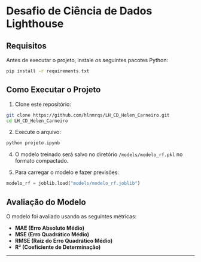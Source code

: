 # Desafio de Ciência de Dados Lighthouse

## Requisitos

Antes de executar o projeto, instale os seguintes pacotes Python:

```sh
pip install -r requirements.txt
```

## Como Executar o Projeto

1. Clone este repositório:

```sh
git clone https://github.com/hlnmrqs/LH_CD_Helen_Carneiro.git
cd LH_CD_Helen_Carneiro
```

2. Execute o arquivo:

```sh
python projeto.ipynb
```

4. O modelo treinado será salvo no diretório `/models/modelo_rf.pkl` no formato compactado.

5) Para carregar o modelo e fazer previsões:

```python
modelo_rf = joblib.load("models/modelo_rf.joblib")
```

## Avaliação do Modelo

O modelo foi avaliado usando as seguintes métricas:

- **MAE (Erro Absoluto Médio)**
- **MSE (Erro Quadrático Médio)**
- **RMSE (Raiz do Erro Quadrático Médio)**
- **R² (Coeficiente de Determinação)**

---
